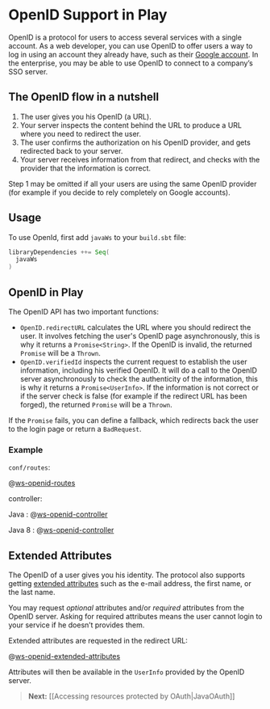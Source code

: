 <!--- Copyright (C) 2009-2014 Typesafe Inc. <http://www.typesafe.com> -->
# OpenID Support in Play

OpenID is a protocol for users to access several services with a single account. As a web developer, you can use OpenID to offer users a way to log in using an account they already have, such as their [Google account](https://developers.google.com/accounts/docs/OpenID). In the enterprise, you may be able to use OpenID to connect to a company’s SSO server.

## The OpenID flow in a nutshell

1. The user gives you his OpenID (a URL).
2. Your server inspects the content behind the URL to produce a URL where you need to redirect the user.
3. The user confirms the authorization on his OpenID provider, and gets redirected back to your server.
4. Your server receives information from that redirect, and checks with the provider that the information is correct.

Step 1 may be omitted if all your users are using the same OpenID provider (for example if you decide to rely completely on Google accounts).

## Usage

To use OpenId, first add `javaWs`  to your `build.sbt` file:

```scala
libraryDependencies ++= Seq(
  javaWs
)
```

## OpenID in Play

The OpenID API has two important functions:

* `OpenID.redirectURL` calculates the URL where you should redirect the user. It involves fetching the user's OpenID page asynchronously, this is why it returns a `Promise<String>`. If the OpenID is invalid, the returned `Promise` will be a `Thrown`.
* `OpenID.verifiedId` inspects the current request to establish the user information, including his verified OpenID. It will do a call to the OpenID server asynchronously to check the authenticity of the information, this is why it returns a `Promise<UserInfo>`. If the information is not correct or if the server check is false (for example if the redirect URL has been forged), the returned `Promise` will be a `Thrown`.

If the `Promise` fails, you can define a fallback, which redirects back the user to the login page or return a `BadRequest`.

### Example

`conf/routes`:

@[ws-openid-routes](code/javaguide.ws.routes)

controller:

Java
: @[ws-openid-controller](code/javaguide/ws/controllers/OpenIDController.java)

Java 8
: @[ws-openid-controller](java8code/java8guide/ws/controllers/OpenIDController.java)


## Extended Attributes

The OpenID of a user gives you his identity. The protocol also supports getting [extended attributes](http://openid.net/specs/openid-attribute-exchange-1_0.html) such as the e-mail address, the first name, or the last name.

You may request *optional* attributes and/or *required* attributes from the OpenID server. Asking for required attributes means the user cannot login to your service if he doesn’t provides them.

Extended attributes are requested in the redirect URL:

@[ws-openid-extended-attributes](code/javaguide/ws/controllers/OpenIDController.java)

Attributes will then be available in the `UserInfo` provided by the OpenID server.

> **Next:** [[Accessing resources protected by OAuth|JavaOAuth]]
